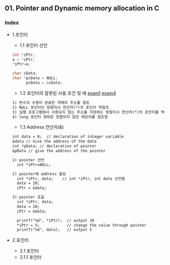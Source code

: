 ## 01. Pointer and Dynamic memory allocation in C
### Index
* 1.포인터
  * 1.1 포인터 선언
  ```c
  int *iPtr;
  a = *iPtr;
  *iPtr=a;

  char cData;
  char *pcData = NULL;
        pcData = &cData;
  ```
  * 1.2 포인터의 잘못된 사용 조건 및 예 [exam1](https://github.com/csbyun-data/C-Programming/blob/main/chap02/Pointer_and_Dynamic_Allocation/Invalid_pointer_value1.c) [exam4](https://github.com/csbyun-data/C-Programming/blob/main/chap02/Pointer_and_Dynamic_Allocation/Invalid_pointer_value4.c)
  ```txt
  1) 변수의 수명이 완료된 개체의 주소를 참조
  2) NULL 포인터인 방향지시 연산자(*)의 포인터 역참조
  3) 실행 프로그램에서 사용되지 않는 주소를 지정하는 방향지시 연산자(*)의 포인터를 역참조
  4) long 포인터 형태로 정렬되지 않은 메모리를 참조함
  ```

  *  1.3 Address 연산자(&)
  ```txt
  int data = 0;  // declaration of integer variable
  &data // Give the address of the data
  int *pData; // declaration of pointer
  &pData // give the address of the pointer

  1) pointer 선언
    int *iPtr=NULL;
  
  2) pointer에 address 할당
    int *iPtr, data;    // int *iPtr, int data 선언됨
    data = 20;
    iPtr = &data;
  
  3) pointer 호출
    int *iPtr, data;
    data = 20;
    iPtr = &data;

    printf("%d", *iPtr);  // output 20
    *iPtr = 5;            // change the value through pointer
    printf("%d", data);   // output 5
  ```

* 2.포인터
  * 2.1 포인터
  * 2.1.1 포인터
